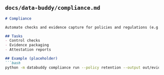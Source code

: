 ﻿
## `docs/data-buddy/compliance.md`
```markdown
# Compliance

Automate checks and evidence capture for policies and regulations (e.g., GDPR/CCPA/GLBA).

## Tasks
- Control checks
- Evidence packaging
- Attestation reports

## Example (placeholder)
```bash
python -m databuddy compliance run --policy retention --output out/evidence.zip



